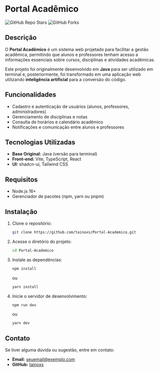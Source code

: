 # Portal Acadêmico

![GitHub Repo Stars](https://img.shields.io/github/stars/tainoxs/Portal-Academico?style=social)
![GitHub Forks](https://img.shields.io/github/forks/tainoxs/Portal-Academico?style=social)

## Descrição
O **Portal Acadêmico** é um sistema web projetado para facilitar a gestão acadêmica, permitindo que alunos e professores tenham acesso a informações essenciais sobre cursos, disciplinas e atividades acadêmicas.

Este projeto foi originalmente desenvolvido em **Java** para ser utilizado em terminal e, posteriormente, foi transformado em uma aplicação web utilizando **inteligência artificial** para a conversão do código.

## Funcionalidades
- Cadastro e autenticação de usuários (alunos, professores, administradores)
- Gerenciamento de disciplinas e notas
- Consulta de horários e calendário acadêmico
- Notificações e comunicação entre alunos e professores

## Tecnologias Utilizadas
- **Base Original:** Java (versão para terminal)
- **Front-end:** Vite, TypeScript, React
- **UI:** shadcn-ui, Tailwind CSS

## Requisitos
- Node.js 16+
- Gerenciador de pacotes (npm, yarn ou pnpm)

## Instalação
1. Clone o repositório:
   ```sh
   git clone https://github.com/tainoxs/Portal-Academico.git
   ```
2. Acesse o diretório do projeto:
   ```sh
   cd Portal-Academico
   ```
3. Instale as dependências:
   ```sh
   npm install
   ```
   ou
   ```sh
   yarn install
   ```
4. Inicie o servidor de desenvolvimento:
   ```sh
   npm run dev
   ```
   ou
   ```sh
   yarn dev
   ```


## Contato
Se tiver alguma dúvida ou sugestão, entre em contato:
- **Email:** [seuemail@exemplo.com](mailto:tainoxslr@gmail.com)
- **GitHub:** [tainoxs](https://github.com/tainoxs/)

